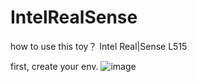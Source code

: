 # IntelRealSense
how to use this toy？ Intel Real|Sense L515

first, create your env.
![image](https://github.com/user-attachments/assets/6b6dd585-910e-4122-919f-ee0a4a27974a)

